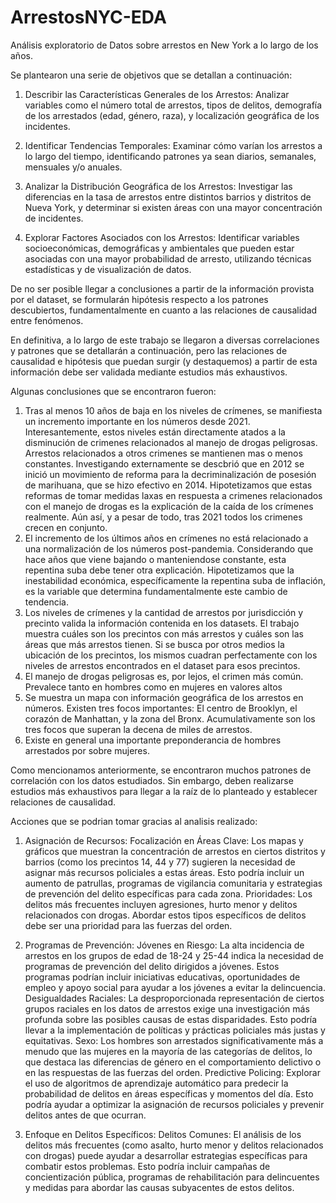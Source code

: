# ArrestosNYC-EDA
Análisis exploratorio de Datos sobre arrestos en New York a lo largo de los años.

Se plantearon una serie de objetivos que se detallan a continuación:

1) Describir las Características Generales de los Arrestos: Analizar variables como el número total de arrestos, tipos de delitos, demografía de los arrestados (edad, género, raza), y localización geográfica de los incidentes.

2) Identificar Tendencias Temporales: Examinar cómo varían los arrestos a lo largo del tiempo, identificando patrones ya sean diarios, semanales, mensuales y/o anuales.

3) Analizar la Distribución Geográfica de los Arrestos: Investigar las diferencias en la tasa de arrestos entre distintos barrios y distritos de Nueva York, y determinar si existen áreas con una mayor concentración de incidentes.

4) Explorar Factores Asociados con los Arrestos: Identificar variables socioeconómicas, demográficas y ambientales que pueden estar asociadas con una mayor probabilidad de arresto, utilizando técnicas estadísticas y de visualización de datos.

De no ser posible llegar a conclusiones a partir de la información provista por el dataset, se formularán hipótesis respecto a los patrones descubiertos, fundamentalmente en cuanto a las relaciones de causalidad entre fenómenos.

En definitiva, a lo largo de este trabajo se llegaron a diversas correlaciones y patrones que se detallarán a continuación, pero las relaciones de causalidad e hipótesis que puedan surgir (y destaquemos) a partir de esta información debe ser validada mediante estudios más exhaustivos.

Algunas conclusiones que se encontraron fueron:

1) Tras al menos 10 años de baja en los niveles de crímenes, se manifiesta un incremento importante en los números desde 2021. Interesantemente, estos niveles están directamente atados a la disminución de crimenes relacionados al manejo de drogas peligrosas. Arrestos relacionados a otros crimenes se mantienen mas o menos constantes. Investigando externamente se descbrió que en 2012 se inició un movimiento de reforma para la decriminalización de posesión de marihuana, que se hizo efectivo en 2014. Hipotetizamos que estas reformas de tomar medidas laxas en respuesta a crimenes relacionados con el manejo de drogas es la explicación de la caída de los crímenes realmente. Aún así, y a pesar de todo, tras 2021 todos los crimenes crecen en conjunto. 
2) El incremento de los últimos años en crímenes no está relacionado a una normalización de los números post-pandemia. Considerando que hace años que viene bajando o manteniendose constante, esta repentina suba debe tener otra explicación. Hipotetizamos que la inestabilidad económica, específicamente la repentina suba de inflación, es la variable que determina fundamentalmente este cambio de tendencia.
3) Los niveles de crímenes y la cantidad de arrestos por jurisdicción y precinto valida la información contenida en los datasets. El trabajo muestra cuáles son los precintos con más arrestos y cuáles son las áreas que más arrestos tienen. Si se busca por otros medios la ubicación de los precintos, los mismos cuadran perfectamente con los niveles de arrestos encontrados en el dataset para esos precintos.
4) El manejo de drogas peligrosas es, por lejos, el crimen más común. Prevalece tanto en hombres como en mujeres en valores altos
5) Se muestra un mapa con información geográfica de los arrestos en números. Existen tres focos importantes: El centro de Brooklyn, el corazón de Manhattan, y la zona del Bronx. Acumulativamente son los tres focos que superan la decena de miles de arrestos.
6) Existe en general una importante preponderancia de hombres arrestados por sobre mujeres.

Como mencionamos anteriormente, se encontraron muchos patrones de correlación  con los datos estudiados. Sin embargo, deben realizarse estudios más exhaustivos para llegar a la raíz de lo planteado y establecer relaciones de causalidad. 

Acciones que se podrian tomar gracias al analisis realizado:

1. Asignación de Recursos:
Focalización en Áreas Clave: Los mapas y gráficos que muestran la concentración de arrestos en ciertos distritos y barrios (como los precintos 14, 44 y 77) sugieren la necesidad de asignar más recursos policiales a estas áreas. Esto podría incluir un aumento de patrullas, programas de vigilancia comunitaria y estrategias de prevención del delito específicas para cada zona.
Prioridades: Los delitos más frecuentes incluyen agresiones, hurto menor y delitos relacionados con drogas. Abordar estos tipos específicos de delitos debe ser una prioridad para las fuerzas del orden.

2. Programas de Prevención:
Jóvenes en Riesgo: La alta incidencia de arrestos en los grupos de edad de 18-24 y 25-44 indica la necesidad de programas de prevención del delito dirigidos a jóvenes. Estos programas podrían incluir iniciativas educativas, oportunidades de empleo y apoyo social para ayudar a los jóvenes a evitar la delincuencia.
Desigualdades Raciales: La desproporcionada representación de ciertos grupos raciales en los datos de arrestos exige una investigación más profunda sobre las posibles causas de estas disparidades. Esto podría llevar a la implementación de políticas y prácticas policiales más justas y equitativas.
Sexo: Los hombres son arrestados significativamente más a menudo que las mujeres en la mayoría de las categorías de delitos, lo que destaca las diferencias de género en el comportamiento delictivo o en las respuestas de las fuerzas del orden.
Predictive Policing: Explorar el uso de algoritmos de aprendizaje automático para predecir la probabilidad de delitos en áreas específicas y momentos del día. Esto podría ayudar a optimizar la asignación de recursos policiales y prevenir delitos antes de que ocurran.

3. Enfoque en Delitos Específicos:
Delitos Comunes: El análisis de los delitos más frecuentes (como asalto, hurto menor y delitos relacionados con drogas) puede ayudar a desarrollar estrategias específicas para combatir estos problemas. Esto podría incluir campañas de concientización pública, programas de rehabilitación para delincuentes y medidas para abordar las causas subyacentes de estos delitos.
